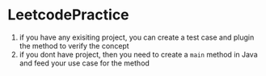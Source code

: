 # LeetcodePractice
1. if you have any exisiting project, you can create a test case and plugin the method to verify the concept
2. if you dont have project, then you need to create a `main` method in Java and feed your use case for the method
